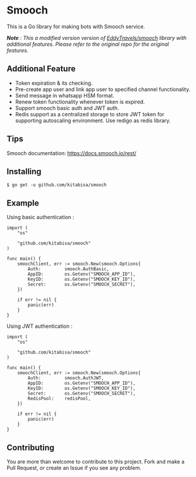 # Smooch

This is a Go library for making bots with Smooch service.

_**Note** : This a modified version version of [EddyTravels/smooch](https://github.com/EddyTravels/smooch) library with additional features. Please refer to the original repo for the original features._

## Additional Feature

- Token expiration & its checking.
- Pre-create app user and link app user to specified channel functionality.
- Send message in whatsapp HSM format.
- Renew token functionality whenever token is expired.
- Support smooch basic auth and JWT auth.
- Redis support as a centralized storage to store JWT token for supporting autoscaling environment. Use redigo as redis library.

## Tips

Smooch documentation: https://docs.smooch.io/rest/

## Installing

```
$ go get -u github.com/kitabisa/smooch
```

## Example

Using basic authentication :


```
import (
	"os"

	"github.com/kitabisa/smooch"
)

func main() {
    smoochClient, err := smooch.New(smooch.Options{
        Auth:         smooch.AuthBasic,
        AppID:        os.Getenv("SMOOCH_APP_ID"),
        KeyID:        os.Getenv("SMOOCH_KEY_ID"),
        Secret:       os.Getenv("SMOOCH_SECRET"),
    })

    if err != nil {
        panic(err)
    }
}
```

Using JWT authentication :

```
import (
	"os"

	"github.com/kitabisa/smooch"
)

func main() {
    smoochClient, err := smooch.New(smooch.Options{
        Auth:         smooch.AuthJWT,
        AppID:        os.Getenv("SMOOCH_APP_ID"),
        KeyID:        os.Getenv("SMOOCH_KEY_ID"),
        Secret:       os.Getenv("SMOOCH_SECRET"),
        RedisPool:    redisPool,
    })

    if err != nil {
        panic(err)
    }
}
```

## Contributing
You are more than welcome to contribute to this project. Fork and make a Pull Request, or create an Issue if you see any problem.
